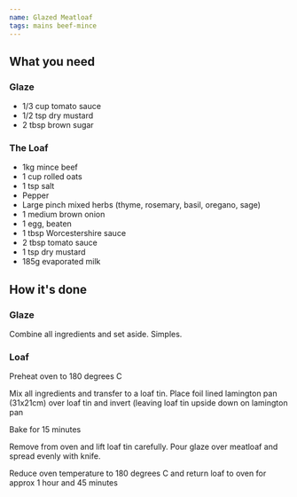 ```yaml
---
name: Glazed Meatloaf
tags: mains beef-mince
---
```


## What you need

### Glaze

* 1/3 cup tomato sauce
* 1/2 tsp dry mustard
* 2 tbsp brown sugar

### The Loaf

* 1kg mince beef
* 1 cup rolled oats
* 1 tsp salt
* Pepper
* Large pinch mixed herbs (thyme, rosemary, basil, oregano, sage)
* 1 medium brown onion
* 1 egg, beaten
* 1 tbsp Worcestershire sauce
* 2 tbsp tomato sauce
* 1 tsp dry mustard
* 185g evaporated milk

<!-- break -->

## How it's done

### Glaze

Combine all ingredients and set aside. Simples.

### Loaf

Preheat oven to 180 degrees C

Mix all ingredients and transfer to a loaf tin. Place foil lined lamington pan (31x21cm) over loaf tin and invert (leaving loaf tin upside down on lamington pan

Bake for 15 minutes

Remove from oven and lift loaf tin carefully. Pour glaze over meatloaf and spread evenly with knife.

Reduce oven temperature to 180 degrees C and return loaf to oven for approx 1 hour and 45 minutes
